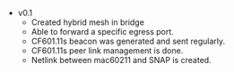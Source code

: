 * v0.1
  * Created hybrid mesh in bridge
  * Able to forward a specific egress port.
  * CF601.11s beacon was generated and sent regularly.
  * CF601.11s peer link management is done.
  * Netlink between mac60211 and SNAP is created.
